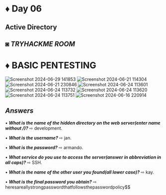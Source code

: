 # ♦ Day 06
## Active Directory 
 ## ◙ ***TRYHACKME ROOM***
# ♦ BASIC PENTESTING
![Screenshot 2024-06-29 141853](https://github.com/Izumi0XD/CYBER_SECURITY_NOTES/assets/141332753/74f4d0d4-9430-4e9b-b4b5-982ac3f98eb1)
![Screenshot 2024-06-21 114304](https://github.com/Izumi0XD/CYBER_SECURITY_NOTES/assets/141332753/32bfc019-dd40-4235-9c2b-09b6ca78b2ae)
![Screenshot 2024-06-21 230846](https://github.com/Izumi0XD/CYBER_SECURITY_NOTES/assets/141332753/631a4c97-df20-4c99-b197-846cb982a3e6)
![Screenshot 2024-06-24 113601](https://github.com/Izumi0XD/CYBER_SECURITY_NOTES/assets/141332753/81e5cf0a-8981-419c-968d-a06ca7688576)
![Screenshot 2024-06-24 113732](https://github.com/Izumi0XD/CYBER_SECURITY_NOTES/assets/141332753/a7a9e912-489e-403a-931d-a53f4131f7d9)
![Screenshot 2024-06-24 113620](https://github.com/Izumi0XD/CYBER_SECURITY_NOTES/assets/141332753/14b13695-8d15-45da-bd4b-726e29be8673)
![Screenshot 2024-06-24 113751](https://github.com/Izumi0XD/CYBER_SECURITY_NOTES/assets/141332753/534e5a45-709f-4936-a057-347fa33a097b)
![Screenshot 2024-06-16 220914](https://github.com/Izumi0XD/CYBER_SECURITY_NOTES/assets/141332753/3a87ab5f-4ea2-4490-9ee0-44c76e7dc77b)

## ***Answers***

• ***What is the name of the hidden directory on the web server(enter name without /)?*** ⇨ development.

• ***What is the username?*** ⇨ jan.

• ***What is the password?*** ⇨ armando.

• ***What service do you use to access the server(answer in abbreviation in all caps)?*** ⇨ SSH.

• ***What is the name of the other user you found(all lower case)?*** ⇨ kay.

• ***What is the final password you obtain?*** ⇨ heresareallystrongpasswordthatfollowsthepasswordpolicy$$
